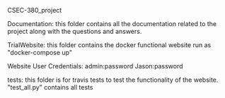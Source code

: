 CSEC-380_project

Documentation:
this folder contains all the documentation related to the project along with the questions and answers. 

TrialWebsite:
this folder contains the docker functional website run as "docker-compose up"

Website User Credentials:
admin:password
Jason:password

tests:
this folder is for travis tests to test the functionality of the website. "test_all.py" contains all tests


